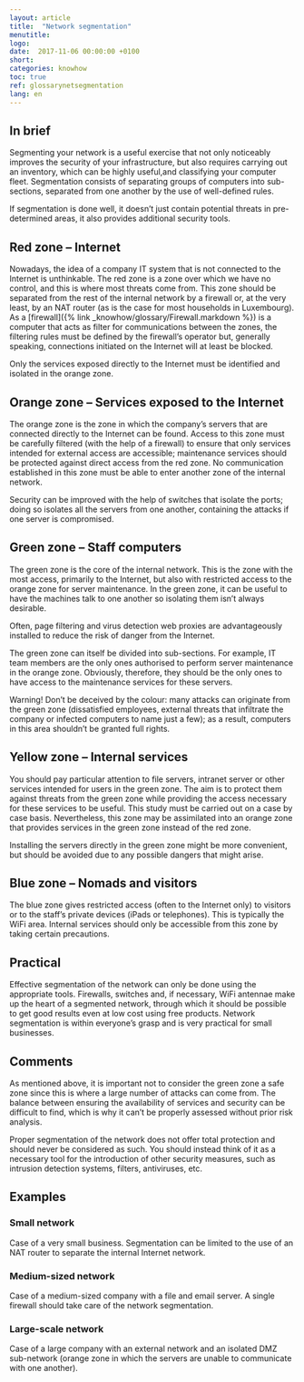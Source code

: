 ```yaml
---
layout: article
title:  "Network segmentation"
menutitle:
logo:
date:  2017-11-06 00:00:00 +0100
short:
categories: knowhow
toc: true
ref: glossarynetsegmentation
lang: en
---
```

## In brief
Segmenting your network is a useful exercise that not only noticeably improves the security of your infrastructure, but also requires carrying out an inventory, which can be highly useful,and classifying your computer fleet. Segmentation consists of separating groups of computers into sub-sections, separated from one another by the use of well-defined rules.

If segmentation is done well, it doesn’t just contain potential threats in pre-determined areas, it also provides additional security tools.

## Red zone – Internet
Nowadays, the idea of a company IT system that is not connected to the Internet is unthinkable. The red zone is a zone over which we have no control, and this is where most threats come from. This zone should be separated from the rest of the internal network by a firewall or, at the very least, by an NAT router (as is the case for most households in Luxembourg). As a [firewall]({% link _knowhow/glossary/Firewall.markdown %}) is a computer that acts as filter for communications between the zones, the filtering rules must be defined by the firewall’s operator but, generally speaking, connections initiated on the Internet will at least be blocked.

Only the services exposed directly to the Internet must be identified and isolated in the orange zone.

## Orange zone – Services exposed to the Internet
The orange zone is the zone in which the company’s servers that are connected directly to the Internet can be found. Access to this zone must be carefully filtered (with the help of a firewall) to ensure that only services intended for external access are accessible; maintenance services should be protected against direct access from the red zone. No communication established in this zone must be able to enter another zone of the internal network.

Security can be improved with the help of switches that isolate the ports; doing so isolates all the servers from one another, containing the attacks if one server is compromised.

## Green zone – Staff computers
The green zone is the core of the internal network. This is the zone with the most access, primarily to the Internet, but also with restricted access to the orange zone for server maintenance. In the green zone, it can be useful to have the machines talk to one another so isolating them isn’t always desirable.

Often, page filtering and virus detection web proxies are advantageously installed to reduce the risk of danger from the Internet.

The green zone can itself be divided into sub-sections. For example, IT team members are the only ones authorised to perform server maintenance in the orange zone. Obviously, therefore, they should be the only ones to have access to the maintenance services for these servers.

Warning! Don’t be deceived by the colour: many attacks can originate from the green zone (dissatisfied employees, external threats that infiltrate the company or infected computers to name just a few); as a result, computers in this area shouldn’t be granted full rights.

## Yellow zone – Internal services
You should pay particular attention to file servers, intranet server or other services intended for users in the green zone. The aim is to protect them against threats from the green zone while providing the access necessary for these services to be useful. This study must be carried out on a case by case basis. Nevertheless, this zone may be assimilated into an orange zone that provides services in the green zone instead of the red zone.

Installing the servers directly in the green zone might be more convenient, but should be avoided due to any possible dangers that might arise.

## Blue zone – Nomads and visitors
The blue zone gives restricted access (often to the Internet only) to visitors or to the staff’s private devices (iPads or telephones). This is typically the WiFi area. Internal services should only be accessible from this zone by taking certain precautions.

## Practical
Effective segmentation of the network can only be done using the appropriate tools. Firewalls, switches and, if necessary, WiFi antennae make up the heart of a segmented network, through which it should be possible to get good results even at low cost using free products. Network segmentation is within everyone’s grasp and is very practical for small businesses.

## Comments
As mentioned above, it is important not to consider the green zone a safe zone since this is where a large number of attacks can come from. The balance between ensuring the availability of services and security can be difficult to find, which is why it can’t be properly assessed without prior risk analysis.

Proper segmentation of the network does not offer total protection and should never be considered as such. You should instead think of it as a necessary tool for the introduction of other security measures, such as intrusion detection systems, filters, antiviruses, etc.

## Examples

### Small network
Case of a very small business. Segmentation can be limited to the use of an NAT router to separate the internal Internet network.

### Medium-sized network
Case of a medium-sized company with a file and email server. A single firewall should take care of the network segmentation.

### Large-scale network
Case of a large company with an external network and an isolated DMZ sub-network (orange zone in which the servers are unable to communicate with one another).
